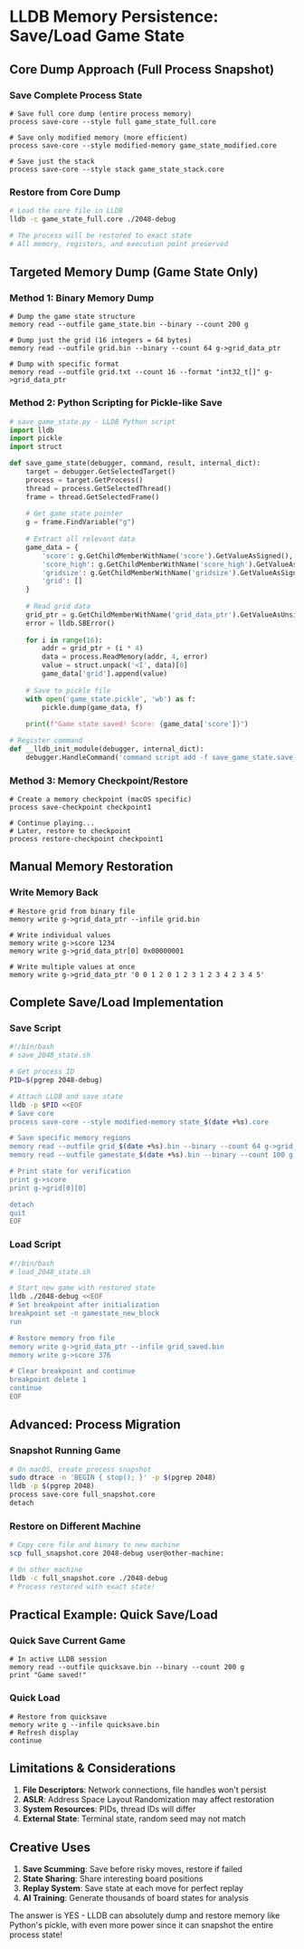 # LLDB Memory Persistence: Save/Load Game State

## Core Dump Approach (Full Process Snapshot)

### Save Complete Process State
```lldb
# Save full core dump (entire process memory)
process save-core --style full game_state_full.core

# Save only modified memory (more efficient)
process save-core --style modified-memory game_state_modified.core

# Save just the stack
process save-core --style stack game_state_stack.core
```

### Restore from Core Dump
```bash
# Load the core file in LLDB
lldb -c game_state_full.core ./2048-debug

# The process will be restored to exact state
# All memory, registers, and execution point preserved
```

## Targeted Memory Dump (Game State Only)

### Method 1: Binary Memory Dump
```lldb
# Dump the game state structure
memory read --outfile game_state.bin --binary --count 200 g

# Dump just the grid (16 integers = 64 bytes)
memory read --outfile grid.bin --binary --count 64 g->grid_data_ptr

# Dump with specific format
memory read --outfile grid.txt --count 16 --format "int32_t[]" g->grid_data_ptr
```

### Method 2: Python Scripting for Pickle-like Save
```python
# save_game_state.py - LLDB Python script
import lldb
import pickle
import struct

def save_game_state(debugger, command, result, internal_dict):
    target = debugger.GetSelectedTarget()
    process = target.GetProcess()
    thread = process.GetSelectedThread()
    frame = thread.GetSelectedFrame()
    
    # Get game state pointer
    g = frame.FindVariable("g")
    
    # Extract all relevant data
    game_data = {
        'score': g.GetChildMemberWithName('score').GetValueAsSigned(),
        'score_high': g.GetChildMemberWithName('score_high').GetValueAsSigned(),
        'gridsize': g.GetChildMemberWithName('gridsize').GetValueAsSigned(),
        'grid': []
    }
    
    # Read grid data
    grid_ptr = g.GetChildMemberWithName('grid_data_ptr').GetValueAsUnsigned()
    error = lldb.SBError()
    
    for i in range(16):
        addr = grid_ptr + (i * 4)
        data = process.ReadMemory(addr, 4, error)
        value = struct.unpack('<I', data)[0]
        game_data['grid'].append(value)
    
    # Save to pickle file
    with open('game_state.pickle', 'wb') as f:
        pickle.dump(game_data, f)
    
    print(f"Game state saved! Score: {game_data['score']}")

# Register command
def __lldb_init_module(debugger, internal_dict):
    debugger.HandleCommand('command script add -f save_game_state.save_game_state save_game')
```

### Method 3: Memory Checkpoint/Restore
```lldb
# Create a memory checkpoint (macOS specific)
process save-checkpoint checkpoint1

# Continue playing...
# Later, restore to checkpoint
process restore-checkpoint checkpoint1
```

## Manual Memory Restoration

### Write Memory Back
```lldb
# Restore grid from binary file
memory write g->grid_data_ptr --infile grid.bin

# Write individual values
memory write g->score 1234
memory write g->grid_data_ptr[0] 0x00000001

# Write multiple values at once
memory write g->grid_data_ptr '0 0 1 2 0 1 2 3 1 2 3 4 2 3 4 5'
```

## Complete Save/Load Implementation

### Save Script
```bash
#!/bin/bash
# save_2048_state.sh

# Get process ID
PID=$(pgrep 2048-debug)

# Attach LLDB and save state
lldb -p $PID <<EOF
# Save core
process save-core --style modified-memory state_$(date +%s).core

# Save specific memory regions
memory read --outfile grid_$(date +%s).bin --binary --count 64 g->grid_data_ptr
memory read --outfile gamestate_$(date +%s).bin --binary --count 100 g

# Print state for verification
print g->score
print g->grid[0][0]

detach
quit
EOF
```

### Load Script
```bash
#!/bin/bash
# load_2048_state.sh

# Start new game with restored state
lldb ./2048-debug <<EOF
# Set breakpoint after initialization
breakpoint set -n gamestate_new_block
run

# Restore memory from file
memory write g->grid_data_ptr --infile grid_saved.bin
memory write g->score 376

# Clear breakpoint and continue
breakpoint delete 1
continue
EOF
```

## Advanced: Process Migration

### Snapshot Running Game
```bash
# On macOS, create process snapshot
sudo dtrace -n 'BEGIN { stop(); }' -p $(pgrep 2048)
lldb -p $(pgrep 2048)
process save-core full_snapshot.core
detach
```

### Restore on Different Machine
```bash
# Copy core file and binary to new machine
scp full_snapshot.core 2048-debug user@other-machine:

# On other machine
lldb -c full_snapshot.core ./2048-debug
# Process restored with exact state!
```

## Practical Example: Quick Save/Load

### Quick Save Current Game
```lldb
# In active LLDB session
memory read --outfile quicksave.bin --binary --count 200 g
print "Game saved!"
```

### Quick Load
```lldb
# Restore from quicksave
memory write g --infile quicksave.bin
# Refresh display
continue
```

## Limitations & Considerations

1. **File Descriptors**: Network connections, file handles won't persist
2. **ASLR**: Address Space Layout Randomization may affect restoration
3. **System Resources**: PIDs, thread IDs will differ
4. **External State**: Terminal state, random seed may not match

## Creative Uses

1. **Save Scumming**: Save before risky moves, restore if failed
2. **State Sharing**: Share interesting board positions
3. **Replay System**: Save state at each move for perfect replay
4. **AI Training**: Generate thousands of board states for analysis

The answer is YES - LLDB can absolutely dump and restore memory like Python's pickle, with even more power since it can snapshot the entire process state!